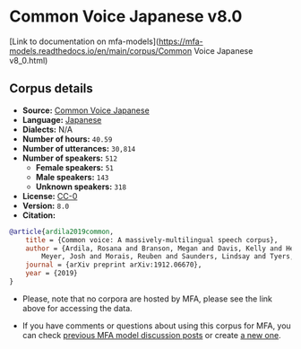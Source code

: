 
# Common Voice Japanese v8.0

[Link to documentation on mfa-models](https://mfa-models.readthedocs.io/en/main/corpus/Common Voice Japanese v8_0.html)

## Corpus details

- **Source:** [Common Voice Japanese](https://voice.mozilla.org/en/datasets)
- **Language:** [Japanese](https://en.wikipedia.org/wiki/Japanese_language)
- **Dialects:** N/A
- **Number of hours:** `40.59`
- **Number of utterances:** `30,814`
- **Number of speakers:** `512`
  - **Female speakers:** `51`
  - **Male speakers:** `143`
  - **Unknown speakers:** `318`
- **License:** [CC-0](https://creativecommons.org/publicdomain/zero/1.0/)
- **Version:** `8.0`
- **Citation:**
```bibtex
@article{ardila2019common,
	title = {Common voice: A massively-multilingual speech corpus},
	author = {Ardila, Rosana and Branson, Megan and Davis, Kelly and Henretty, Michael and Kohler, Michael and
		Meyer, Josh and Morais, Reuben and Saunders, Lindsay and Tyers, Francis M and Weber, Gregor},
	journal = {arXiv preprint arXiv:1912.06670},
	year = {2019}
}

```

- Please, note that no corpora are hosted by MFA, please see the link above for accessing the data.

- If you have comments or questions about using this corpus for MFA, you can check [previous MFA model discussion posts](https://github.com/MontrealCorpusTools/mfa-models/discussions?discussions_q=Common+Voice+Japanese+v8.0) or create [a new one](https://github.com/MontrealCorpusTools/mfa-models/discussions/new).
